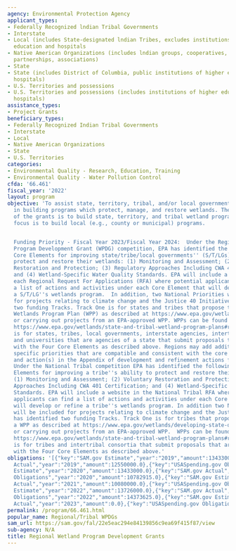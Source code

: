 ```yaml
---
agency: Environmental Protection Agency
applicant_types:
- Federally Recognized lndian Tribal Governments
- Interstate
- Local (includes State-designated lndian Tribes, excludes institutions of higher
  education and hospitals
- Native American Organizations (includes lndian groups, cooperatives, corporations,
  partnerships, associations)
- State
- State (includes District of Columbia, public institutions of higher education and
  hospitals)
- U.S. Territories and possessions
- U.S. Territories and possessions (includes institutions of higher education and
  hospitals)
assistance_types:
- Project Grants
beneficiary_types:
- Federally Recognized Indian Tribal Governments
- Interstate
- Local
- Native American Organizations
- State
- U.S. Territories
categories:
- Environmental Quality - Research, Education, Training
- Environmental Quality - Water Pollution Control
cfda: '66.461'
fiscal_year: '2022'
layout: program
objective: 'To assist state, territory, tribal, and/or local government (S/T/LG) agencies
  in building programs which protect, manage, and restore wetlands. The primary focus
  of the grants is to build state, territory, and tribal wetland programs. A secondary
  focus is to build local (e.g., county or municipal) programs.


  Funding Priority - Fiscal Year 2023/Fiscal Year 2024:  Under the Regional Wetland
  Program Development Grant (WPDG) competition, EPA has identified the following four
  Core Elements for improving state/tribe/local governments'' (S/T/LGs) ability to
  protect and restore their wetlands: (1) Monitoring and Assessment; (2) Voluntary
  Restoration and Protection; (3) Regulatory Approaches Including CWA 401 Certification;
  and (4) Wetland-Specific Water Quality Standards. EPA will include a website in
  each Regional Request For Applications (RFA) where potential applicants can find
  a list of actions and activities under each Core Element that will develop or refine
  a S/T/LG''s wetlands program.  In addition, two National Priorities will be included
  for projects relating to climate change and the Justice 40 Initiative. EPA has identified
  two funding Tracks. Track One is for states and tribes that propose to develop a
  Wetlands Program Plan (WPP) as described at https://www.epa.gov/wetlands/developing-state-or-tribal-wetland-program-plan
  or carrying out projects from an EPA-approved WPP. WPPs can be found on-line at
  https://www.epa.gov/wetlands/state-and-tribal-wetland-program-plans#r1. Track Two
  is for states, tribes, local governments, interstate agencies, intertribal consortia,
  and universities that are agencies of a state that submit proposals that are consistent
  with the Four Core Elements as described above. Regions may add additional Region
  specific priorities that are compatible and consistent with the core element(s)
  and action(s) in the Appendix of development and refinement actions found at https://www.epa.gov/sites/production/files/2016-03/documents/wpdg_cef_appendix.pdf.
  Under the National Tribal competition EPA has identified the following four Core
  Elements for improving a tribe''s ability to protect and restore their wetlands:
  (1) Monitoring and Assessment; (2) Voluntary Restoration and Protection; (3) Regulatory
  Approaches Including CWA 401 Certification; and (4) Wetland-Specific Water Quality
  Standards. EPA will include a website in the National Tribal RFA where potential
  applicants can find a list of actions and activities under each Core Element that
  will develop or refine a tribe''s wetlands program. In addition two National Priorities
  will be included for projects relating to climate change and the Justice40 Initiative.  EPA
  has identified two funding Tracks. Track One is for tribes that propose to develop
  a WPP as described at https://www.epa.gov/wetlands/developing-state-or-tribal-wetland-program-plan
  or carrying out projects from an EPA-approved WPP.  WPPs can be found on-line at
  https://www.epa.gov/wetlands/state-and-tribal-wetland-program-plans#r1 . Track Two
  is for tribes and intertribal consortia that submit proposals that are consistent
  with the Four Core Elements as described above.'
obligations: '[{"key":"SAM.gov Estimate","year":"2019","amount":13433000.0},{"key":"SAM.gov
  Actual","year":"2019","amount":12550000.0},{"key":"USASpending.gov Obligations","year":"2019","amount":9030977.0},{"key":"SAM.gov
  Estimate","year":"2020","amount":13433000.0},{"key":"SAM.gov Actual","year":"2020","amount":11942000.0},{"key":"USASpending.gov
  Obligations","year":"2020","amount":10782915.0},{"key":"SAM.gov Estimate","year":"2021","amount":9762000.0},{"key":"SAM.gov
  Actual","year":"2021","amount":10080000.0},{"key":"USASpending.gov Obligations","year":"2021","amount":7851631.0},{"key":"SAM.gov
  Estimate","year":"2022","amount":13726000.0},{"key":"SAM.gov Actual","year":"2022","amount":10619000.0},{"key":"USASpending.gov
  Obligations","year":"2022","amount":14373625.0},{"key":"SAM.gov Estimate","year":"2023","amount":12473000.0},{"key":"SAM.gov
  Actual","year":"2023","amount":0.0},{"key":"USASpending.gov Obligations","year":"2023","amount":1443864.0}]'
permalink: /program/66.461.html
popular_name: Regional/Tribal WPDGs
sam_url: https://sam.gov/fal/22e5eac294e84139856c9ea69f415f87/view
sub-agency: N/A
title: Regional Wetland Program Development Grants
---
```

